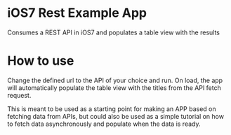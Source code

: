 iOS7 Rest Example App
=================

Consumes a REST API in iOS7 and populates a table view with the results


How to use
=================
Change the defined url to the API of your choice and run. On load, the app will automatically populate the table view with the titles from the API fetch request.

This is meant to be used as a starting point for making an APP based on fetching data from APIs, but could also be used as a simple tutorial on how to fetch data asynchronously and populate when the data is ready.


